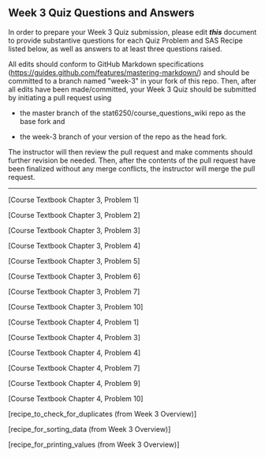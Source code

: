 ## Week 3 Quiz Questions and Answers

In order to prepare your Week 3 Quiz submission, please edit ***this*** document to provide substantive questions for each Quiz Problem and SAS Recipe listed below, as well as answers to at least three questions raised.

All edits should conform to GitHub Markdown specifications (https://guides.github.com/features/mastering-markdown/) and should be committed to a branch named "week-3" in your fork of this repo. Then, after all edits have been made/committed, your Week 3 Quiz should be submitted by initiating a pull request using

- the master branch of the stat6250/course_questions_wiki repo as the base fork and

- the week-3 branch of your version of the repo as the head fork.

The instructor will then review the pull request and make comments should further revision be needed. Then, after the contents of the pull request have been finalized without any merge conflicts, the instructor will merge the pull request.

********************************************************************************


[Course Textbook Chapter 3, Problem 1]



[Course Textbook Chapter 3, Problem 2]



[Course Textbook Chapter 3, Problem 3]



[Course Textbook Chapter 3, Problem 4]



[Course Textbook Chapter 3, Problem 5]



[Course Textbook Chapter 3, Problem 6]



[Course Textbook Chapter 3, Problem 7]



[Course Textbook Chapter 3, Problem 10]



[Course Textbook Chapter 4, Problem 1]



[Course Textbook Chapter 4, Problem 3]



[Course Textbook Chapter 4, Problem 4]



[Course Textbook Chapter 4, Problem 7]



[Course Textbook Chapter 4, Problem 9]



[Course Textbook Chapter 4, Problem 10]



[recipe_to_check_for_duplicates (from Week 3 Overview)]



[recipe_for_sorting_data (from Week 3 Overview)]



[recipe_for_printing_values (from Week 3 Overview)]


